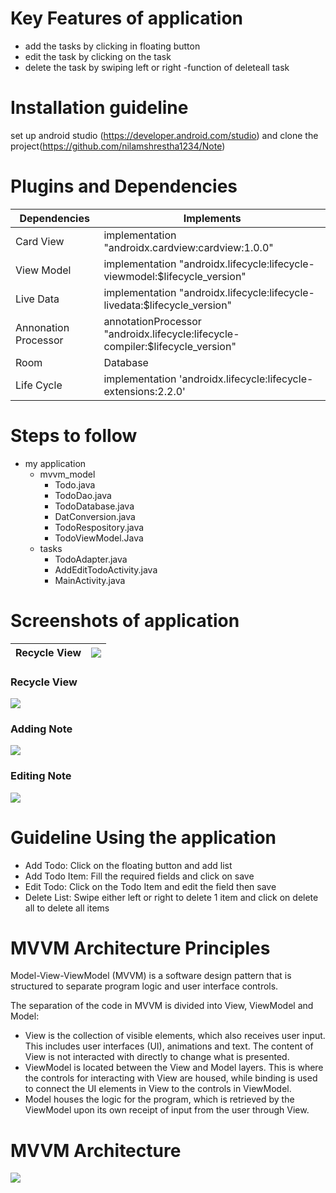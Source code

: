 # Key Features of application
- add the tasks by clicking in floating button
- edit the task by clicking on the task
- delete the task by swiping left or right
-function of deleteall task

# Installation guideline
set up android studio (https://developer.android.com/studio) and clone the project(https://github.com/nilamshrestha1234/Note)

# Plugins and Dependencies
| Dependencies | Implements |
| --- | --- |
| Card View |  implementation "androidx.cardview:cardview:1.0.0" |
| View Model | implementation "androidx.lifecycle:lifecycle-viewmodel:$lifecycle_version"|
|Live Data |  implementation "androidx.lifecycle:lifecycle-livedata:$lifecycle_version" |
|Annonation Processor |  annotationProcessor "androidx.lifecycle:lifecycle-compiler:$lifecycle_version" |
| Room | Database | implementation "androidx.room:room-runtime:$room_version" |
| Life Cycle |  implementation 'androidx.lifecycle:lifecycle-extensions:2.2.0' 

# Steps to follow
- my application
  - mvvm_model
      - Todo.java
      - TodoDao.java
      - TodoDatabase.java
      - DatConversion.java
      - TodoRespository.java
      - TodoViewModel.Java
   - tasks
       - TodoAdapter.java
       - AddEditTodoActivity.java
       - MainActivity.java


# Screenshots of application
| Recycle View| ![](recycleview.png) |
| --- | --- |
### Recycle View
![](recycleview.png)

### Adding Note
![](addnote.png  )

### Editing Note
![](editnote.png )

# Guideline Using the application
- Add Todo: Click on the floating button and add list
- Add Todo Item: Fill the required fields and click on save 
- Edit Todo: Click on the Todo Item and edit the field then save 
- Delete List: Swipe either left or right to delete 1 item and click on delete all to delete all items


# MVVM Architecture Principles
Model-View-ViewModel (MVVM) is a software design pattern that is structured to separate program logic and user interface controls.

The separation of the code in MVVM is divided into View, ViewModel and Model:
- View is the collection of visible elements, which also receives user input. This includes user interfaces (UI), animations and text. The content of View is not interacted with directly to change what is presented.
- ViewModel is located between the View and Model layers. This is where the controls for interacting with View are housed, while binding is used to connect the UI elements in View to the controls in ViewModel.
- Model houses the logic for the program, which is retrieved by the ViewModel upon its own receipt of input from the user through View.

# MVVM Architecture
<img src = "images/mvvm.png">
